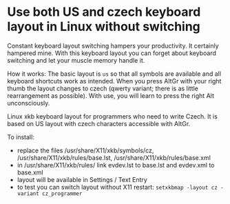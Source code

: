 # Use both US and czech keyboard layout in Linux without switching
Constant keyboard layout switching hampers your productivity. It certainly hampered mine. With this keyboard layout you can forget about keyboard switching and let your muscle memory handle it.

How it works: The basic layout is `us` so that all symbols are available and all keyboard shortcuts work as intended. When you press AltGr with your right thumb the layout changes to czech (qwerty variant; there is as little rearrangement as possible). With use, you will learn to press the right Alt unconsciously.

Linux xkb keyboard layout for programmers who need to write Czech. It is based on US layout with czech characters accessible with AltGr.

To install:
- replace the files /usr/share/X11/xkb/symbols/cz, /usr/share/X11/xkb/rules/base.lst, /usr/share/X11/xkb/rules/base.xml
- in /usr/share/X11/xkb/rules/ link evdev.lst to base.lst and evdev.xml to base.xml
- layout will be available in Settings / Text Entry
- to test you can switch layout without X11 restart: `setxkbmap -layout cz -variant cz_programmer`
